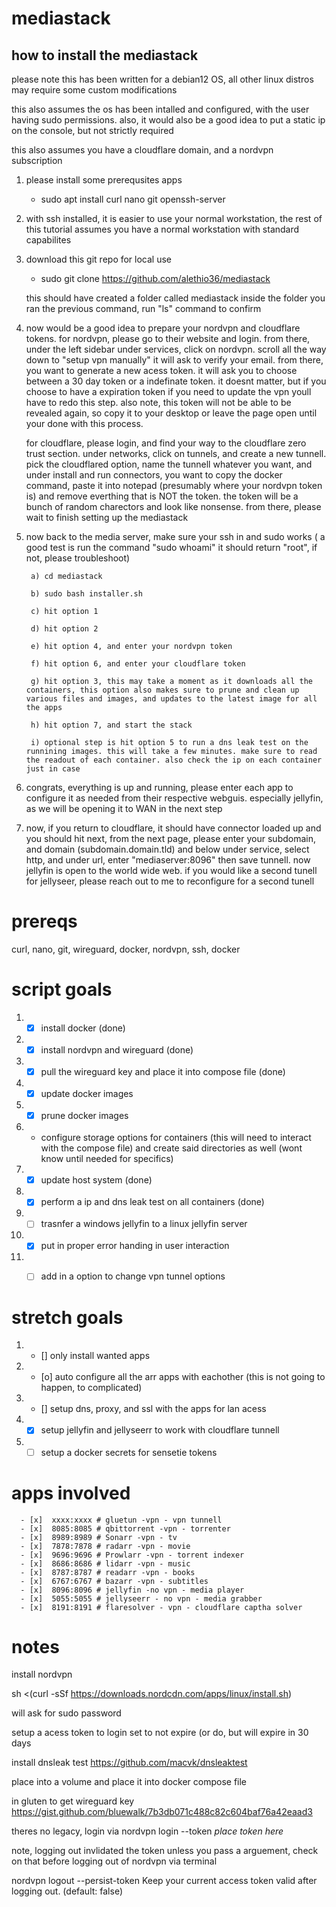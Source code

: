 # mediastack
## how to install the mediastack
please note this has been written for a debian12 OS, all other linux distros may require some custom modifications

this also assumes the os has been intalled and configured, with the user having sudo permissions. also, it would also be a good idea to put a static ip on the console, but not strictly required

this also assumes you have a cloudflare domain, and a nordvpn subscription

1) please install some prerequsites apps
   - sudo apt install curl nano git openssh-server

2) with ssh installed, it is easier to use your normal workstation, the rest of this tutorial assumes you have a normal workstation with standard capabilites

3) download this git repo for local use
    - sudo git clone https://github.com/alethio36/mediastack
      
   this should have created a folder called mediastack inside the folder you ran the previous command, run "ls" command to confirm

4) now would be a good idea to prepare your nordvpn and cloudflare tokens.
   for nordvpn, please go to their website and login. from there, under the left sidebar under services, click on nordvpn. scroll all the way down to "setup vpn manually" it will ask to verify your email. from there, you want to generate a new acess token. it will ask you to choose between a 30 day token or a indefinate token. it doesnt matter, but if you choose to have a expiration token if you need to update the vpn youll have to redo this step. also note, this token will not be able to be revealed again, so copy it to your desktop or leave the page open until your done with this process.

   for cloudflare, please login, and find your way to the cloudflare zero trust section. under networks, click on tunnels, and create a new tunnell. pick the cloudflared option, name the tunnell whatever you want, and under install and run connectors, you want to copy the docker command, paste it into notepad (presumably where your nordvpn token is) and remove everthing that is NOT the token. the token will be a bunch of random charectors and look like nonsense. from there, please wait to finish setting up the mediastack

5) now back to the media server, make sure your ssh in and sudo works ( a good test is run the command "sudo whoami" it should return "root", if not, please troubleshoot)


   
        a) cd mediastack
  
        b) sudo bash installer.sh
  
        c) hit option 1
  
        d) hit option 2
  
        e) hit option 4, and enter your nordvpn token
  
        f) hit option 6, and enter your cloudflare token
  
        g) hit option 3, this may take a moment as it downloads all the containers, this option also makes sure to prune and clean up various files and images, and updates to the latest image for all the apps
  
        h) hit option 7, and start the stack
  
        i) optional step is hit option 5 to run a dns leak test on the runnining images. this will take a few minutes. make sure to read the readout of each container. also check the ip on each container just in case


6) congrats, everything is up and running, please enter each app to configure it as needed from their respective webguis. especially jellyfin, as we will be opening it to WAN in the next step
7) now, if you return to cloudflare, it should have connector loaded up and you should hit next, from the next page, please enter your subdomain, and domain (subdomain.domain.tld) and below under service, select http, and under url, enter "mediaserver:8096" then save tunnell. now jellyfin is open to the world wide web. if you would like a second tunell for jellyseer, please reach out to me to reconfigure for a second tunell



# prereqs
curl, nano, git, wireguard, docker, nordvpn, ssh, docker

# script goals
1)  - [x] install docker (done)
2)  - [x] install nordvpn and wireguard (done)
3)  - [x] pull the wireguard key and place it into compose file (done)
4)  - [x] update docker images
5)  - [x] prune docker images
6)  -  configure storage options for containers (this will need to interact with the compose file) and create said directories as well (wont know until needed for specifics)
7)  - [x] update host system (done)
8)  - [x] perform a ip and dns leak test on all containers (done)
9)  - [ ] trasnfer a windows jellyfin to a linux jellyfin server
10) - [x] put in proper error handing in user interaction 
11) - [ ] add in a option to change vpn tunnel options
   
   
# stretch goals
1) - [] only install wanted apps
2) - [o] auto configure all the arr apps with eachother (this is not going to happen, to complicated)
3) - [] setup dns, proxy, and ssl with the apps for lan acess 
4) - [x] setup jellyfin and jellyseerr to work with cloudflare tunnell
5) - [ ] setup a docker secrets for sensetie tokens

# apps involved 

      - [x]  xxxx:xxxx # gluetun -vpn - vpn tunnell
      - [x]  8085:8085 # qbittorrent -vpn - torrenter
      - [x]  8989:8989 # Sonarr -vpn - tv 
      - [x]  7878:7878 # radarr -vpn - movie
      - [x]  9696:9696 # Prowlarr -vpn - torrent indexer
      - [x]  8686:8686 # lidarr -vpn - music
      - [x]  8787:8787 # readarr -vpn - books
      - [x]  6767:6767 # bazarr -vpn - subtitles
      - [x]  8096:8096 # jellyfin -no vpn - media player
      - [x]  5055:5055 # jellyseerr - no vpn - media grabber
      - [x]  8191:8191 # flaresolver - vpn - cloudflare captha solver





# notes

install nordvpn

sh <(curl -sSf https://downloads.nordcdn.com/apps/linux/install.sh)

will ask for sudo password

setup a acess token to login
set to not expire (or do, but will expire in 30 days


install dnsleak test
https://github.com/macvk/dnsleaktest

place into a volume and place it into docker compose file


in gluten to get wireguard key
https://gist.github.com/bluewalk/7b3db071c488c82c604baf76a42eaad3

theres no legacy, login via nordvpn login --token *place token here*

note, logging out invlidated the token unless you pass a arguement, check on that before logging out of nordvpn via terminal

nordvpn logout  --persist-token  Keep your current access token valid after logging out. (default: false)



